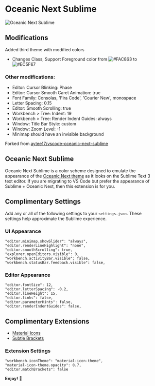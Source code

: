 # Oceanic Next Sublime

![Oceanic Next Sublime](https://i.imgur.com/hBdVSx6.png)

## Modifications
Added third theme with modified colors
- Changes Class, Support Foreground color from ![#FAC863](https://placehold.it/150x40/FAC863/FFFFFF?text=FAC863) to ![#EC5F67](https://placehold.it/150x40/EC5F67/FFFFFF?text=EC5F67)

### Other modifications: ###
- Editor: Cursor Blinking: Phase
- Editor: Cursor Smooth Caret Animation: true
- Font Family: Consolas, 'Fira Code', 'Courier New', monospace
- Letter Spacing: 0.15
- Editor: Smooth Scrolling: true
- Workbench > Tree: Indent: 19
- Workbench > Tree: Render Indent Guides: always
- Window: Title Bar Style: custom
- Window: Zoom Level: -1
- Minimap should have an invisible background

Forked from [aytee17/vscode-oceanic-next-sublime](https://github.com/aytee17/vscode-oceanic-next-sublime)

## Oceanic Next Sublime

Oceanic Next Sublime is a color scheme designed to emulate the appearance of the [Oceanic Next theme](https://github.com/voronianski/oceanic-next-color-scheme) as it looks on the Sublime Text 3 text editor. If you are migrating to VS Code but prefer the appearance of Sublime + Oceanic Next, then this extension is for you.

## Complimentary Settings

Add any or all of the following settings to your `settings.json`.
These settings help approximate the Sublime experience.


### UI Appearance

```
"editor.minimap.showSlider": "always",
"editor.renderLineHighlight": "none",
"editor.smoothScrolling": true,
"explorer.openEditors.visible": 0,
"workbench.activityBar.visible": false,
"workbench.statusBar.feedback.visible": false,
```

### Editor Appearance

```
"editor.fontSize": 12,
"editor.letterSpacing": -0.2,
"editor.lineHeight": 15,
"editor.links": false,
"editor.parameterHints": false,
"editor.renderIndentGuides": false,
```

## Complimentary Extensions

-   [Material Icons](https://marketplace.visualstudio.com/items?itemName=PKief.material-icon-theme)
-   [Subtle Brackets](https://marketplace.visualstudio.com/items?itemName=rafamel.subtle-brackets)

### Extension Settings

```
"workbench.iconTheme": "material-icon-theme",
"material-icon-theme.opacity": 0.7,
"editor.matchBrackets": false
```

**Enjoy!** 🌊
